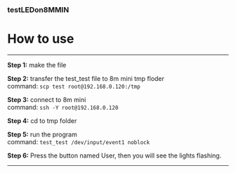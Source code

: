 ### testLEDon8MMIN
# How to use
---
**Step 1:** make the file  

**Step 2:** transfer the test_test file to 8m mini tmp floder  
        command: ```scp test root@192.168.0.120:/tmp```  
        
**Step 3:** connect to 8m mini  
        command: ```ssh -Y root@192.168.0.120```
        
**Step 4:** cd to tmp folder  

**Step 5:** run the program  
        command: ```test_test /dev/input/event1 noblock```  

**Step 6:** Press the button named User, then you will see the lights flashing.   

---
